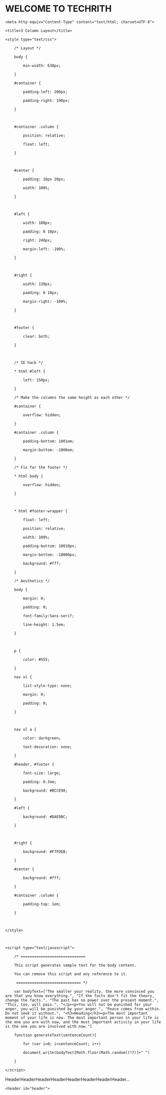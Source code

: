 # WELCOME TO TECHRITH


<!DOCTYPE html>

<!-- Template by quackit.com -->

<html>

<head>

	<meta http-equiv="Content-Type" content="text/html; charset=UTF-8">

	<title>3 Column Layout</title>

	<style type="text/css">

		/* Layout */

		body {

			min-width: 630px;

		}

		#container {

			padding-left: 200px;

			padding-right: 190px;

		}

		

		#container .column {

			position: relative;

			float: left;

		}

		

		#center {

			padding: 10px 20px;

			width: 100%;

		}

		

		#left {

			width: 180px;

			padding: 0 10px;

			right: 240px;

			margin-left: -100%;

		}

		

		#right {

			width: 130px;

			padding: 0 10px;

			margin-right: -100%;

		}

		

		#footer {

			clear: both;

		}

		

		/* IE hack */

		* html #left {

			left: 150px;

		}

		/* Make the columns the same height as each other */

		#container {

			overflow: hidden;

		}

		#container .column {

			padding-bottom: 1001em;

			margin-bottom: -1000em;

		}

		/* Fix for the footer */

		* html body {

			overflow: hidden;

		}

		

		* html #footer-wrapper {

			float: left;

			position: relative;

			width: 100%;

			padding-bottom: 10010px;

			margin-bottom: -10000px;

			background: #fff;

		}

		/* Aesthetics */

		body {

			margin: 0;

			padding: 0;

			font-family:Sans-serif;

			line-height: 1.5em;

		}

		

		p {

			color: #555;

		}

		nav ul {

			list-style-type: none;

			margin: 0;

			padding: 0;

		}

		

		nav ul a {

			color: darkgreen;

			text-decoration: none;

		}

		#header, #footer {

			font-size: large;

			padding: 0.3em;

			background: #BCCE98;

		}

		#left {

			background: #DAE9BC;

		}

		

		#right {

			background: #F7FDEB;

		}

		#center {

			background: #fff;

		}

		#container .column {

			padding-top: 1em;

		}

		

	</style>

	

	<script type="text/javascript">

		/* =============================

		This script generates sample text for the body content. 

		You can remove this script and any reference to it. 

		 ============================= */

		var bodyText=["The smaller your reality, the more convinced you are that you know everything.", "If the facts don't fit the theory, change the facts.", "The past has no power over the present moment.", "This, too, will pass.", "</p><p>You will not be punished for your anger, you will be punished by your anger.", "Peace comes from within. Do not seek it without.", "<h3>Heading</h3><p>The most important moment of your life is now. The most important person in your life is the one you are with now, and the most important activity in your life is the one you are involved with now."]

		function generateText(sentenceCount){

			for (var i=0; i<sentenceCount; i++)

			document.write(bodyText[Math.floor(Math.random()*7)]+" ")

		}

	</script>	

</head><p>HeaderHeaderHeaderHeaderHeaderHeaderHeaderHeader...</p></header>

<body>

	<header id="header">
